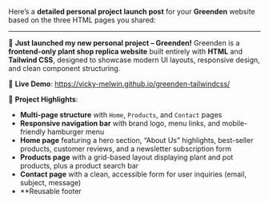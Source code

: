 Here’s a **detailed personal project launch post** for your **Greenden** website based on the three HTML pages you shared:

---

🚀 **Just launched my new personal project – Greenden!**
Greenden is a **frontend-only plant shop replica website** built entirely with **HTML** and **Tailwind CSS**, designed to showcase modern UI layouts, responsive design, and clean component structuring.

🔗 **Live Demo**: https://vicky-melwin.github.io/greenden-tailwindcss/

🎯 **Project Highlights**:

* **Multi-page structure** with `Home`, `Products`, and `Contact` pages
* **Responsive navigation bar** with brand logo, menu links, and mobile-friendly hamburger menu
* **Home page** featuring a hero section, “About Us” highlights, best-seller products, customer reviews, and a newsletter subscription form
* **Products page** with a grid-based layout displaying plant and pot products, plus a product search bar
* **Contact page** with a clean, accessible form for user inquiries (email, subject, message)
* \*\*Reusable footer
